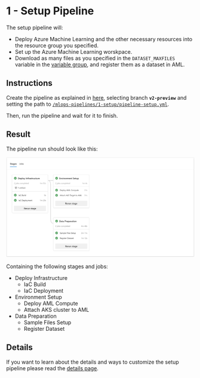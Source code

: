 # 1 - Setup Pipeline

The setup pipeline will:

- Deploy Azure Machine Learning and the other necessary resources into the resource group you specified.
- Set up the Azure Machine Learning worskpace.
- Download as many files as you specified in the `DATASET_MAXFILES` variable in the [variable group](../#3-create-variable-group), and register them as a dataset in AML.

## Instructions

Create the pipeline as explained in [here](https://github.com/microsoft/MLOpsPython/blob/master/docs/getting_started.md#create-the-iac-pipeline), selecting branch **``v2-preview``** and setting the path to [`/mlops-pipelines/1-setup/pipeline-setup.yml`](pipeline-setup.yml).

Then, run the pipeline and wait for it to finish.

## Result

The pipeline run should look like this:

<img src="../../.images/mlops_pipeline_1_setup.png"
     width="1000"
     title="Setup Pipeline"
     alt="Stages and jobs as described below" />

Containing the following stages and jobs:

- Deploy Infrastructure
  - IaC Build
  - IaC Deployment
- Environment Setup
  - Deploy AML Compute
  - Attach AKS cluster to AML
- Data Preparation
  - Sample Files Setup
  - Register Dataset

## Details

If you want to learn about the details and ways to customize the setup pipeline please read the [details page](Details.md).
